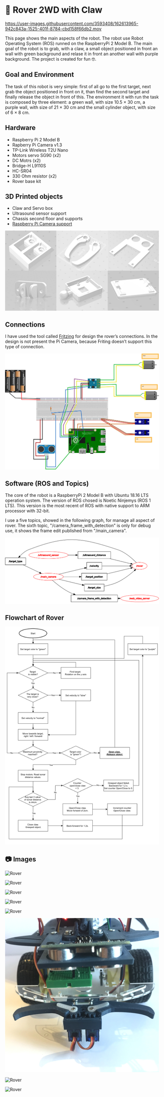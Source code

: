# 🤖 Rover 2WD with Claw

https://user-images.githubusercontent.com/3593408/162613965-942c843a-1525-401f-8784-cbd158f66db2.mov

This page shows the main aspects of the robot. The robot use Robot Operating System (ROS) runned on the RaspberryPi 2 Model B. The main goal of the robot is to grab, with a claw, a small object positioned in front an wall with green background and relase it in front an another wall with purple background. The project is created for fun 🤓.

## Goal and Environment
The task of this robot is very simple: first of all go to the first target, next grab the object positioned in front on it, than find the second target and finally release the object in front of this.
The environment it with run the task is composed by three element: a green wall, with size 10.5 × 30 cm, a purple wall, with size of 21 × 30 cm and the small cylinder object, with size of 6 × 8 cm.

## Hardware
- Raspberry Pi 2 Model B
- Rapberry Pi Camera v1.3
- TP-Link Wireless T2U Nano
- Motors servo SG90 (x2)
- DC Motrs (x2)
- Bridge-H L9110S
- HC-SR04
- 330 Ohm resistor (x2)
- Rover base kit

## 3D Printed objects
- Claw and Servo box
- Ultrasound sensor support
- Chassis second floor and supports
- [Raspberry Pi Camera support](https://www.thingiverse.com/thing:2746186)

![Printed objects](./docs/img/printed.jpg "Printed objects")

## Connections
I have used the tool called [Fritzing](https://fritzing.org) for design the rover’s connections. In the design is not present the Pi Camera, because Friting doesn’t support this type of connection.

![Printed objects](./docs/img/fritzing.jpg "Printed objects")

## Software (ROS and Topics)
The core of the robot is a RaspberryPi 2 Model B with Ubuntu 18.16 LTS operation system. The version of ROS chosed is Noetic Ninjemys (ROS 1 LTS). This version is the most recent of ROS with native support to ARM processor with 32-bit.

I use a five topics, showed in the following graph, for manage all aspect of rover. The sixth topic, "/camera_frame_with_detection" is only for debug use, it shows the frame edit published from "/main_camera".

![ROS Graph of rover](./docs/img/rosgraph.jpg "ROS Graph")

## Flowchart of Rover
![Flowchart of rover](./docs/img/software_flowchart.jpg "Flowchart")

## 📷 Images
![Rover](./docs/img/rover/rover_7.jpg "Rover 7")

![Rover](./docs/img/rover/rover_1.jpg "Rover 1")

![Rover](./docs/img/rover/rover_2.jpg "Rover 2")

![Rover](./docs/img/rover/rover_3.jpg "Rover 3")

![Rover](./docs/img/rover/rover_4.jpg "Rover 4")

![Rover](./docs/img/rover/rover_5.jpg "Rover 5")

![Rover](./docs/img/rover/rover_6.jpg "Rover 6")

![Rover](./docs/img/rover/rover_8.jpg "Rover 8")

